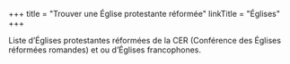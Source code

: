 +++
title = "Trouver une Église protestante réformée"
linkTitle = "Églises"
+++

Liste d’Églises protestantes réformées de la CER (Conférence des Églises réformées romandes) et ou d’Églises francophones.
